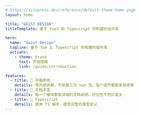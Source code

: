 ```yaml
---
# https://vitepress.dev/reference/default-theme-home-page
layout: home

title: "GEIST DESIGN"
titleTemplate: 基于 Vue3 和 Typescript 所构建的组件库

hero:
  name: "Geist Design"
  tagline: 基于 Vue 3、Typescript 所构建的组件库
  actions:
    - theme: brand
      text: 开始使用
      link: /guide/introduction

features:
  - title: 🚀 开箱即用
    details: 零外部依赖，不依赖三方 npm 包，每个组件都能单独使用
  - title: 📖 文档丰富
    details: 每一个模块都有详细的文档说明，好记性不然烂笔头
  - title: 💪 Typescript
    details: 使用 TS 编写，提供完整的类型定义
---
```



